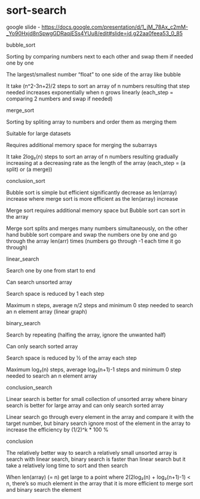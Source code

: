 # sort-search
google slide - https://docs.google.com/presentation/d/1_jM_78Ax_c2mM-_Yo90Hxjd8nSpwgGDRaqjESs4YUu8/edit#slide=id.g22aa0feea53_0_85


bubble_sort

Sorting by comparing numbers next to each other and swap them if needed one by one

The largest/smallest number “float” to one side of the array like bubble

It take (n^2-3n+2)/2 steps to sort an array of n numbers resulting that step needed increases exponentially when n grows linearly (each_step = comparing 2 numbers and swap if needed)


merge_sort

Sorting by spliting array to numbers and order them as merging them

Suitable for large datasets

Requires additional memory space for merging the subarrays

It take 2log₂(n) steps to sort an array of n numbers resulting gradually increasing at a decreasing rate as the length of the array (each_step = (a split) or (a merge))


conclusion_sort

Bubble sort is simple but efficient significantly decrease as len(array) increase where merge sort is more efficient as the len(array) increase

Merge sort requires additional memory space but Bubble sort can sort in the array

Merge sort splits and merges many numbers simultaneously, on the other hand bubble sort compare and swap the numbers one by one and go through the array len(arr) times (numbers go through -1 each time it go through)


linear_search

Search one by one from start to end

Can search unsorted array

Search space is reduced by 1 each step

Maximum n steps, average n/2 steps and minimum 0 step needed to search an n element array (linear graph)


binary_search

Search by repeating (halfing the array, ignore the unwanted half)

Can only search sorted array

Search space is reduced by ½ of the array each step

Maximum log₂(n) steps, average log₂(n+1)-1 steps and minimum 0 step needed to search an n element array


conclusion_search

Linear search is better for small collection of unsorted array where binary search is better for large array and can only search sorted array

Linear search go through every element in the array and compare it with the target number, but binary search ignore most of the element in the array to increase the efficiency by (1/2)^k * 100 %


conclusion

The relatively better way to search a relatively small unsorted array is search with linear search, binary search is faster than linear search but it take a relatively long time to sort and then search

When len(array) (= n) get large to a point where 2(2log₂(n) + log₂(n+1)-1) < n, there’s so much element in the array that it is more efficient to merge sort and binary search the element
